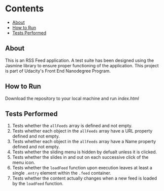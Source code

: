 # Contents

- [About](#About)
- [How to Run](#HowToRun)
- [Tests Performed](#Tests_Performed)

## About

This is an RSS Feed application. A test suite has been designed using the Jasmine library to ensure proper functioning of the application. This project is part of Udacity's Front End Nanodegree Program.

## How to Run

Download the repository to your local machine and run _index.html_

## Tests Performed

1. Tests whether the `allFeeds` array is defined and not empty.
2. Tests whether each object in the `allFeeds` array have a URL property defined and not empty.
3. Tests whether each object in the `allFeeds` array have a Name property defined and not empty.
4. Tests whether the sliding menu is hidden by defualt unless it is clicked.
5. Tests whether the slides in and out on each successive click of the menu icon.
6. Tests whether the `loadFeed` function upon execution leaves at least a single `.entry` element within the `.feed` container.
7. Tests whether the content actually changes when a new feed is loaded by the `loadFeed` function.